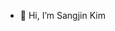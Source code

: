 - 👋 Hi, I’m Sangjin Kim
 
<!---
rla2892/rla2892 is a ✨ special ✨ repository because its `README.md` (this file) appears on your GitHub profile.
You can click the Preview link to take a look at your changes.
--->
